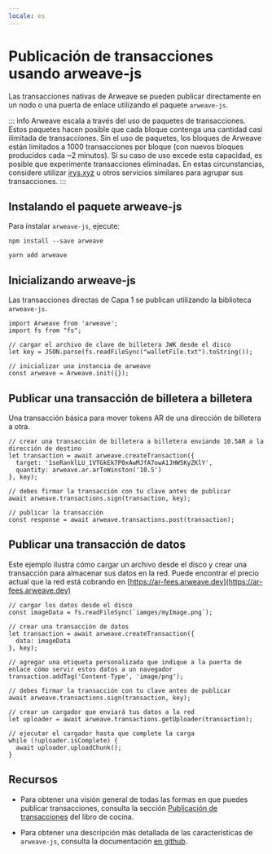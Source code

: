 ```yaml
---
locale: es
---
```


# Publicación de transacciones usando arweave-js

Las transacciones nativas de Arweave se pueden publicar directamente en un nodo o una puerta de enlace utilizando el paquete `arweave-js`.

::: info
Arweave escala a través del uso de paquetes de transacciones. Estos paquetes hacen posible que cada bloque contenga una cantidad casi ilimitada de transacciones. Sin el uso de paquetes, los bloques de Arweave están limitados a 1000 transacciones por bloque (con nuevos bloques producidos cada ~2 minutos). Si su caso de uso excede esta capacidad, es posible que experimente transacciones eliminadas. En estas circunstancias, considere utilizar [irys.xyz](./irys.md) u otros servicios similares para agrupar sus transacciones.
:::

## Instalando el paquete arweave-js

Para instalar `arweave-js`, ejecute:
<CodeGroup>
<CodeGroupItem title="NPM">

```console:no-line-numbers
npm install --save arweave
```

  </CodeGroupItem>
  <CodeGroupItem title="YARN">

```console:no-line-numbers
yarn add arweave
```

  </CodeGroupItem>
</CodeGroup>

## Inicializando arweave-js

Las transacciones directas de Capa 1 se publican utilizando la biblioteca `arweave-js`.

```js:no-line-numbers
import Arweave from 'arweave';
import fs from "fs";

// cargar el archivo de clave de billetera JWK desde el disco
let key = JSON.parse(fs.readFileSync("walletFile.txt").toString());

// inicializar una instancia de arweave
const arweave = Arweave.init({});
```

## Publicar una transacción de billetera a billetera

Una transacción básica para mover tokens AR de una dirección de billetera a otra.

```js:no-line-numbers
// crear una transacción de billetera a billetera enviando 10.5AR a la dirección de destino
let transaction = await arweave.createTransaction({
  target: '1seRanklLU_1VTGkEk7P0xAwMJfA7owA1JHW5KyZKlY',
  quantity: arweave.ar.arToWinston('10.5')
}, key);

// debes firmar la transacción con tu clave antes de publicar
await arweave.transactions.sign(transaction, key);

// publicar la transacción
const response = await arweave.transactions.post(transaction);
```

## Publicar una transacción de datos

Este ejemplo ilustra cómo cargar un archivo desde el disco y crear una transacción para almacenar sus datos en la red. Puede encontrar el precio actual que la red está cobrando en [https://ar-fees.arweave.dev](https://ar-fees.arweave.dev)

```js:no-line-numbers
// cargar los datos desde el disco
const imageData = fs.readFileSync(`iamges/myImage.png`);

// crear una transacción de datos
let transaction = await arweave.createTransaction({
  data: imageData
}, key);

// agregar una etiqueta personalizada que indique a la puerta de enlace cómo servir estos datos a un navegador
transaction.addTag('Content-Type', 'image/png');

// debes firmar la transacción con tu clave antes de publicar
await arweave.transactions.sign(transaction, key);

// crear un cargador que enviará tus datos a la red
let uploader = await arweave.transactions.getUploader(transaction);

// ejecutar el cargador hasta que complete la carga
while (!uploader.isComplete) {
  await uploader.uploadChunk();
}
```

## Recursos

-   Para obtener una visión general de todas las formas en que puedes publicar transacciones, consulta la sección [Publicación de transacciones](../../concepts/post-transactions.md) del libro de cocina.

-   Para obtener una descripción más detallada de las características de `arweave-js`, consulta la documentación [en github](https://github.com/ArweaveTeam/arweave-js).
